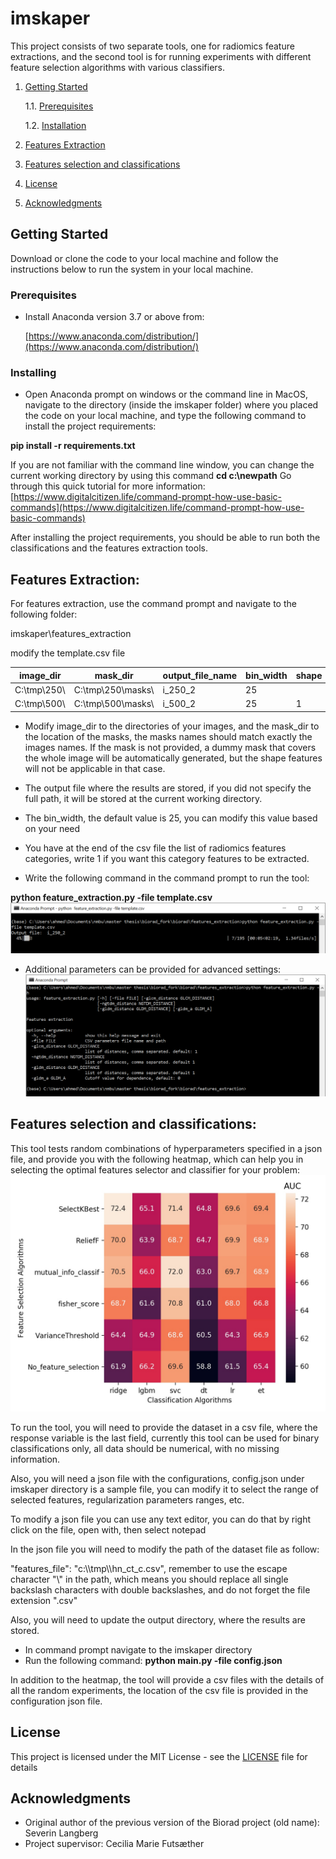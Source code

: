 # imskaper

This project consists of two separate tools, one for radiomics feature
 extractions, and the second tool is for running experiments with different
  feature selection algorithms with various classifiers.

1. [ Getting Started ](#getting-started)

    1.1. [ Prerequisites ](#prerequisites)

    1.2. [ Installation ](#installing)
2. [ Features Extraction ](#features-extraction)
3. [ Features selection and classifications ](#features-selection-and-classifications)
4. [ License ](#license)
5. [ Acknowledgments ](#acknowledgments)

## Getting Started

Download or clone the code to your local machine and follow the instructions
 below to run the system in your local machine.

### Prerequisites

- Install Anaconda version 3.7 or above from:

    [https://www.anaconda.com/distribution/](https://www.anaconda.com/distribution/)

### Installing


- Open Anaconda prompt on windows or the command line in MacOS, navigate to the directory (inside the imskaper folder) where you placed the code on your local machine, and type the following command to install the project requirements:

**pip install -r requirements.txt**

If you are not familiar with the command line window, you can change the current working directory by using this command **cd c:\newpath**
Go through this quick tutorial for more information: [https://www.digitalcitizen.life/command-prompt-how-use-basic-commands](https://www.digitalcitizen.life/command-prompt-how-use-basic-commands)

After installing the project requirements, you should be able to run both the classifications and the features extraction tools.

## Features Extraction:

For features extraction, use the command prompt and navigate to the following folder:

imskaper\features\_extraction

modify the template.csv file

| image\_dir | mask\_dir | output\_file\_name | bin\_width | shape | first\_order | glszm | glrlm | ngtdm | gldm | glcm |
| --- | --- | --- | --- | --- | --- | --- | --- | --- | --- | --- |
| C:\tmp\250\ | C:\tmp\250\masks\ | i\_250\_2 | 25 |   | 1 | 1 | 1 |   | 1 | 1 |
| C:\tmp\500\ | C:\tmp\500\masks\ | i\_500\_2 | 25 | 1 | 1 | 1 | 1 |   | 1 | 1 |

- Modify image\_dir to the directories of your images, and the mask\_dir to the location of the masks, the masks names should match exactly the images names. If the mask is not provided, a dummy mask that covers the whole image will be automatically generated, but the shape features will not be applicable in that case.
- The output file where the results are stored, if you did not specify the full path, it will be stored at the current working directory.
- The bin\_width, the default value is 25, you can modify this value based on your need
- You have at the end of the csv file the list of radiomics features categories, write 1 if you want this category features to be extracted.

- Write the following command in the command prompt to run the tool:

**python feature\_extraction.py -file template.csv**
![Run feature extraction](imgs/run_feature_extraction.png)

- Additional parameters can be provided for advanced settings:
![Run feature extraction](imgs/feature_extraction_additional_param.png)

## Features selection and classifications:

This tool tests random combinations of hyperparameters specified in a json file, and provide you with the following heatmap, which can help you in selecting the optimal features selector and classifier for your problem:
![Run feature extraction](imgs/output_sample.jpg)

To run the tool, you will need to provide the dataset in a csv file, where the response variable is the last field, currently this tool can be used for binary classifications only, all data should be numerical, with no missing information.

Also, you will need a json file with the configurations, config.json under imskaper directory is a sample file, you can modify it to select the range of selected features, regularization parameters ranges, etc.

To modify a json file you can use any text editor, you can do that by right click on the file, open with, then select notepad

In the json file you will need to modify the path of the dataset file as follow:

&quot;features\_file&quot;: &quot;c:\\\tmp\\\hn\_ct\_c.csv&quot;, remember to
 use the escape character \"\\\" in the path, which means you should replace
  all single backslash characters with double backslashes, and do not forget the file extension &quot;.csv&quot;

Also, you will need to update the output directory, where the results are stored.

- In command prompt navigate to the imskaper directory
- Run the following command:
**python main.py -file config.json**

In addition to the heatmap, the tool will provide a csv files with the details of all the random experiments, the location of the csv file is provided in the configuration json file.

## License

This project is licensed under the MIT License - see the [LICENSE](LICENSE) file for details

## Acknowledgments

* Original author of the previous version of the Biorad project (old name): Severin
 Langberg
* Project supervisor: Cecilia Marie Futsæther
